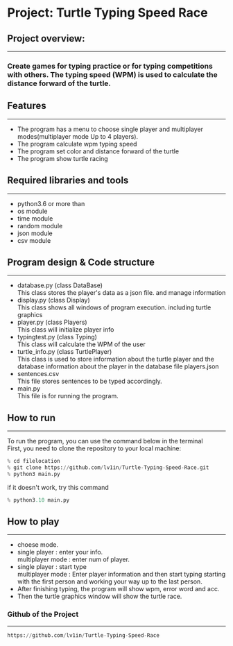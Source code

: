 # Project: Turtle Typing Speed Race  
## Project overview:
---
###  Create games for typing practice or for typing competitions with others. The typing speed (WPM) is used to calculate the distance forward of the turtle.  

## Features
---
* The program has a menu to choose single player and multiplayer modes(multiplayer mode Up to 4 players).  
* The program calculate wpm typing speed  
* The program set color and distance forward of the turtle  
* The program show turtle racing 

## Required libraries and tools
---
* python3.6 or more than
* os module
* time module
* random module
* json module
* csv module
## Program design & Code structure

---
* database.py (class DataBase)  
    This class stores the player's data as a json file. and manage information
* display.py (class Display)  
This class shows all windows of program execution. including turtle graphics
* player.py (class Players)  
    This class will initialize player info
* typingtest.py (class Typing)  
This class will calculate the WPM of the user  
* turtle_info.py (class TurtlePlayer)  
This class is used to store information about the turtle player and the database information about the player in the database file players.json  
* sentences.csv  
This file stores sentences to be typed accordingly.
* main.py  
This file is for running the program.


## How to run
---
To run the program, you can use the command below in the terminal  
First, you need to clone the repository to your local machine: 
```py
% cd filelocation 
% git clone https://github.com/lv1in/Turtle-Typing-Speed-Race.git
% python3 main.py 
```
if it doesn't work, try this command
```py
% python3.10 main.py
```  

## How to play
---
* choese mode.
* single player : enter your info.  
multiplayer mode : enter num of player.
* single player : start type  
multiplayer mode : Enter player information and then start typing starting with the first person and working your way up to the last person. 
* After finishing typing, the program will show wpm, error word and acc.
* Then the turtle graphics window will show the turtle race.

### Github of the Project
---
```py
https://github.com/lv1in/Turtle-Typing-Speed-Race
```






